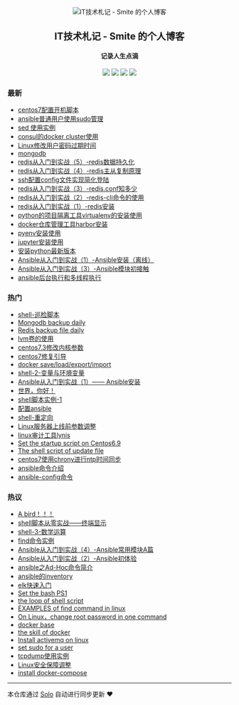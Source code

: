 <p align="center"><img alt="IT技术札记 - Smite 的个人博客" src="https://static.b3log.org/images/brand/solo-32.png"></p><h2 align="center">
IT技术札记 - Smite 的个人博客
</h2>

<h4 align="center">记录人生点滴</h4>
<p align="center"><a title="IT技术札记 - Smite 的个人博客" target="_blank" href="https://github.com/SmiteLi/solo-blog"><img src="https://img.shields.io/github/last-commit/SmiteLi/solo-blog.svg?style=flat-square&color=FF9900"></a>
<a title="GitHub repo size in bytes" target="_blank" href="https://github.com/SmiteLi/solo-blog"><img src="https://img.shields.io/github/repo-size/SmiteLi/solo-blog.svg?style=flat-square"></a>
<a title="Solo Version" target="_blank" href="https://github.com/b3log/solo/releases"><img src="https://img.shields.io/badge/solo-3.6.7-f1e05a.svg?style=flat-square&color=blueviolet"></a>
<a title="Hits" target="_blank" href="https://github.com/b3log/hits"><img src="https://hits.b3log.org/SmiteLi/solo-blog.svg"></a></p>

### 最新

* [centos7配置开机脚本](https://smite.site:8080/articles/2019/11/14/1573703720152.html)
* [ansible普通用户使用sudo管理](https://smite.site:8080/articles/2019/11/04/1572850841277.html)
* [sed 使用实例](https://smite.site:8080/articles/2019/11/04/1572835822714.html)
* [consul的docker cluster使用](https://smite.site:8080/articles/2019/10/31/1572503173904.html)
* [Linux修改用户密码过期时间](https://smite.site:8080/articles/2019/10/30/1572433687656.html)
* [mongodb](https://smite.site:8080/articles/2019/10/29/1572342238854.html)
* [redis从入门到实战（5）-redis数据持久化](https://smite.site:8080/articles/2019/10/22/1571725412117.html)
* [redis从入门到实战（4）-redis主从复制原理](https://smite.site:8080/articles/2019/10/22/1571724952553.html)
* [ssh配置config文件实现简化登陆](https://smite.site:8080/articles/2019/10/22/1571713240035.html)
* [redis从入门到实战（3）-redis.conf知多少](https://smite.site:8080/articles/2019/10/21/1571648905939.html)
* [redis从入门到实战（2）-redis-cli命令的使用](https://smite.site:8080/articles/2019/10/21/1571647059548.html)
* [redis从入门到实战（1）-redis安装](https://smite.site:8080/articles/2019/10/20/1571579147004.html)
* [python的项目隔离工具virtualenv的安装使用](https://smite.site:8080/articles/2019/10/19/1571497452381.html)
* [docker仓库管理工具harbor安装](https://smite.site:8080/articles/2019/10/19/1571461863269.html)
* [pyenv安装使用](https://smite.site:8080/articles/2019/10/18/1571382043989.html)
* [jupyter安装使用](https://smite.site:8080/articles/2019/10/18/1571380330907.html)
* [安装python最新版本](https://smite.site:8080/articles/2019/10/18/1571378403620.html)
* [Ansible从入门到实战（1）-Ansible安装（离线）](https://smite.site:8080/articles/2019/10/10/1570690567322.html)
* [Ansible从入门到实战（3）-Ansible模块初接触](https://smite.site:8080/articles/2019/10/08/1570533045056.html)
* [ansible后台执行和多线程执行](https://smite.site:8080/articles/2019/10/08/1570532905403.html)

### 热门

* [shell-巡检脚本](https://smite.site:8080/articles/2019/07/19/1563519431599.html)
* [Mongodb backup daily](https://smite.site:8080/articles/2019/09/11/1568187187538.html)
* [Redis backup file daily](https://smite.site:8080/articles/2019/09/12/1568255347994.html)
* [lvm卷的使用](https://smite.site:8080/articles/2019/07/22/1563798784406.html)
* [centos7.3修改内核参数](https://smite.site:8080/articles/2019/09/24/1569309048141.html)
* [centos7修复引导](https://smite.site:8080/articles/2019/06/11/1560227801329.html)
* [docker save/load/export/import](https://smite.site:8080/articles/2019/09/16/1568627164223.html)
* [shell-2-变量与环境变量](https://smite.site:8080/articles/2019/07/20/1563601922040.html)
* [Ansible从入门到实战（1）—— Ansible安装](https://smite.site:8080/articles/2019/09/02/1567406217520.html)
* [世界，你好！](https://smite.site:8080/hello-solo)
* [shell脚本实例-1](https://smite.site:8080/articles/2019/06/11/1560246472451.html)
* [配置ansible](https://smite.site:8080/articles/2019/09/02/1567406823399.html)
* [shell-重定向](https://smite.site:8080/articles/2019/07/20/1563616493883.html)
* [Linux服务器上线前参数调整](https://smite.site:8080/articles/2019/08/31/1567254500496.html)
* [linux审计工具lynis](https://smite.site:8080/articles/2019/09/20/1568948341218.html)
* [Set the startup script on Centos6.9](https://smite.site:8080/articles/2019/09/10/1568087831690.html)
* [The shell script of update file](https://smite.site:8080/articles/2019/09/09/1568034492008.html)
* [centos7使用chrony进行ntp时间同步](https://smite.site:8080/articles/2019/06/12/1560329546479.html)
* [ansible命令介绍](https://smite.site:8080/articles/2019/09/02/1567408516348.html)
* [ansible-config命令](https://smite.site:8080/articles/2019/09/02/1567408812395.html)

### 热议

* [A bird！！！](https://smite.site:8080/articles/2019/06/10/1560176729708.html)
* [shell脚本从零实战——终端显示](https://smite.site:8080/articles/2019/07/16/1563287012292.html)
* [shell-3-数学运算](https://smite.site:8080/articles/2019/07/20/1563615184000.html)
* [find命令实例](https://smite.site:8080/articles/2019/08/31/1567210719944.html)
* [Ansible从入门到实战（4）-Ansible常用模块A篇](https://smite.site:8080/articles/2019/09/02/1567383979702.html)
* [Ansible从入门到实战（2）-Ansible初体验](https://smite.site:8080/articles/2019/09/02/1567408258989.html)
* [ansible之Ad-Hoc命令简介](https://smite.site:8080/articles/2019/09/02/1567408897272.html)
* [ansible的inventory](https://smite.site:8080/articles/2019/09/02/1567415545793.html)
* [elk快速入门](https://smite.site:8080/articles/2019/09/04/1567578582388.html)
* [Set the bash PS1](https://smite.site:8080/articles/2019/09/05/1567672512586.html)
* [the loop of shell script](https://smite.site:8080/articles/2019/09/05/1567674411515.html)
* [EXAMPLES of find command in linux](https://smite.site:8080/articles/2019/09/08/1567951229098.html)
* [On Linux，change root password in one command](https://smite.site:8080/articles/2019/09/12/1568273318782.html)
* [docker base](https://smite.site:8080/articles/2019/09/16/1568615119140.html)
* [the skill of docker](https://smite.site:8080/articles/2019/09/16/1568616618160.html)
* [Install activemq on linux](https://smite.site:8080/articles/2019/09/18/1568787655839.html)
* [set sudo for a user](https://smite.site:8080/articles/2019/09/19/1568900626840.html)
* [tcpdump使用实例](https://smite.site:8080/articles/2019/09/20/1568976053479.html)
* [Linux安全保障调整](https://smite.site:8080/articles/2019/09/21/1569037816233.html)
* [install docker-compose](https://smite.site:8080/articles/2019/09/26/1569486682446.html)

---

本仓库通过 [Solo](https://github.com/b3log/solo) 自动进行同步更新 ❤️ 